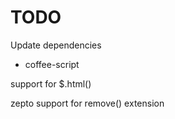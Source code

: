 TODO
====

Update dependencies
  - coffee-script
  
support for $.html()

zepto support for remove() extension
